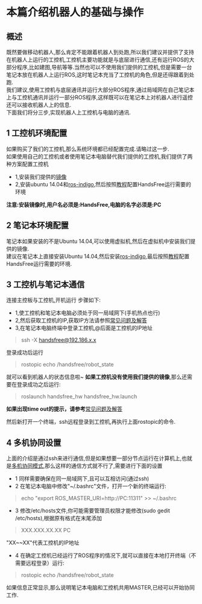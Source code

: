 # 本篇介绍机器人的基础与操作  

## 概述
既然要做移动机器人,那么肯定不能跟着机器人到处跑,所以我们建议并提供了支持在机器人上运行的工控机,工控机主要功能就是与底层进行通信,还有运行ROS的大部分程序,比如建图,导航等等.当然也可以不使用我们提供的工控机,但是需要一台笔记本放在机器人上运行ROS,这时笔记本充当了工控机的角色,但是还得跟着到处跑.   
我们建议,使用工控机与底层通讯并运行大部分ROS程序,通过局域网在自己笔记本上与工控机通讯并运行一部分ROS程序,这样既可以在笔记本上对机器人进行遥控还可以接收机器人上的信息.   
下面我们将分三步,实现机器人上工控机与电脑的通讯.

## 1 工控机环境配置

如果购买了我们的工控机,那么系统环境都已经配置完成.请略过这一步.   
如果使用自己的工控机或者使用笔记本电脑替代我们提供的工控机,我们提供了两种方案配置工控机

* 1,安装我们提供的[镜像](ZZzadlj)
* 2,安装ubuntu 14.04和[ros-indigo](/docs/FAQ/environment_config.html#安装ros),然后按照[教程](/docs/FAQ/environment_config.html#配置handsfree环境)配置HandsFree运行需要的环境

**注意:安装镜像时,用户名必须是:HandsFree,电脑的名字必须是:PC**

## 2 笔记本环境配置
笔记本如果安装的不是Ubuntu 14.04,可以使用虚拟机,然后在虚拟机中安装我们提供的镜像.   
建议在笔记本上直接安装Ubuntu 14.04,然后安装[ros-indigo](http://wiki.ros.org/indigo/Installation/Ubuntu),最后按照[教程](https://github.com/HANDS-FREE/HANDS-FREE.github.io/wiki/7.-HandsFree-ROS)配置HandsFree运行需要的环境.   

## 3 工控机与笔记本通信
连接主控板与工控机,开机运行
步骤如下:
* 1,使工控机和笔记本电脑必须处于同一局域网下(手机热点也行)
* 2,然后获取工控机的IP,获取IP方法请参照[常见问题及解答](https://wiki.robocoder.org/docs/FAQ/how-to-get-IP.html)
* 3,在笔记本电脑终端中登录工控机,@后面是工控机的IP地址

>ssh -X handsfree@192.186.x.x

登录成功后运行

>rostopic echo /handsfree/robot_state

就可以看到机器人的状态信息啦~
**如果工控机没有使用我们提供的镜像**,那么还需要在登录成功之后运行:
>roslaunch handsfree_hw handsfree_hw.launch

**如果出现time out的提示，请参考**[常见问题及解答](https://wiki.robocoder.org/docs/FAQ/solution-of-handsfree-hw-error.html)

然后新打开一个终端，ssh远程登录到工控机,再执行上面rostopic的命令.

## 4 多机协同设置
上面的介绍是通过ssh来进行通信,但是如果想要一部分节点运行在计算机上,也就是[多机协同模式](http://wiki.ros.org/ROS/Tutorials/MultipleMachines),那么这样的通信方式就不行了,需要进行下面的设置

* 1 同样需要确保在同一局域网下,且可以互相访问(通过ssh)
* 2 在笔记本电脑中修改"~/.bashrc"文件，打开一个新的终端运行:
> echo "export ROS_MASTER_URI=http://PC:11311" >> ~/.bashrc

* 3 修改/etc/hosts文件,你可能需要管理员权限才能修改(sudo gedit /etc/hosts),根据原有格式在末尾添加
>XXX.XXX.XX.XX PC

"XX~~XX"代表工控机的IP地址
* 4 在确定工控机已经运行了ROS程序的情况下,就可以直接在本地打开终端（不需要远程登录）运行:
>rostopic echo /handsfree/robot_state 

如果信息正常显示,那么说明笔记本电脑和工控机共用MASTER,已经可以开始协同工作.

